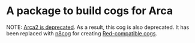# A package to build cogs for Arca

NOTE: [Arca2 is deprecated](https://github.com/nwithan8/arca2#readme). As a result, this cog is also deprecated. It has been replaced with [n8cog](https://github.com/nwithan8/n8cog) for creating [Red-compatible cogs](https://github.com/nwithan8/nwithan8-cogs).
